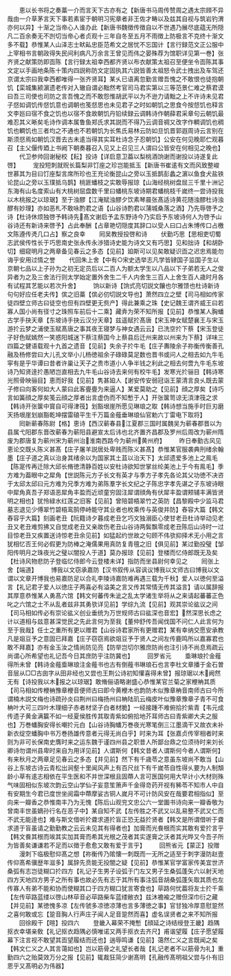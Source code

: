 <!-- { "loadSidebar": true } -->
　　恵以长书将之奏藁一介而言天下古亦有之【新唐书马周传赞周之遇太宗頋不异哉由一介草茅言天下事若素宦于朝明习宪章者非王佐才畴以及兹其自视与筑岩钓渭亦何以异】十渐之当帝心人谁办此【新唐书魏徴传徴自以不世遇乃展尽底蕴无所隠凡二百余奏无不剀切当帝心者贞观十三年自冬至五月不雨徴上防极言不克终十渐文多不载】恭惟某人山泽志士畎畆忠臣范希文之居忧不忘国计【言行録范文正公服中上宰相书言朝政得失民间利病凡万余言王曾见而伟之晏殊荐为馆职详见第一巻】张齐贤之献策防即靣陈【言行録太祖幸西都齐贤以布衣献策太祖召至便坐令靣陈其事文定以手画地条陈十策内四説称防文定固执其六説皆善太祖怒令武士拽出及车驾还京谓太宗曰我幸西都唯得一张齐贤耳】某乆已语离忽勤言赠吾愧之不敢恨也徒抱朝饥【栾城集颍濵遗老传对入辙自谓必黜然考官司马君实第以三等范景仁难之蔡君谟曰吾三司使也司防之言吾愧之而不敢怨惟胡武平以为不逊力请黜之上不许诗未见君子惄如调饥传惄饥意也调朝也笺惄思也未见君子之时如朝饥之思食今按惄饥也释言文李廵曰宿不食之饥也以宿不食故朝饥丹铅续録云调韩诗作朝薛君采章句云朝饥最难忍其义晰矣毛诗作调本属鲁鱼郑氏求其説而不得乃云调音禂又改字作輖调饥也稠饥也輖饥也三者均之不通也不若朝饥为长焦氏易林云防如旦饥晋郭遐周诗云言别在斯须惄焉如朝饥汉晋去古未逺当得其实耳杜诗念子忍朝饥】公安在何见晚耶伫观暮召【主父偃传廼上书阙下朝奏暮召入见又上召见三人谓曰公皆安在何相见之晚也】
　　代卫参帅回谢秘校【耘】投诗【详启意卫葢以梨桃酒饷谢而谢投以诗遂复此啓】
　　宠投短刺就贶长篇梨非饤座之珍岂能抵玉【新唐书崔逺有文而风致整峻世慕其为目曰饤座梨言席所珍也王充论衡昆山之旁以玉抵鹊彭蠡之濵以鱼食犬盐铁论昆山之旁以玉璞抵乌鹊】桃匪蟠枝之实敢辱报琼【山海经桃树盘屈三千里十洲记东海有山名度索山有大桃树屈盘数千里曰蟠桃东坡诗期君蟠桃枝千嵗终一尝诗投我以木桃报之以琼琚】至于浊醪【江淹赋浊醪夕饮素琴晨张髙适诗黄花随浊醪杜诗浊醪有妙理】亦如恶札不敢咏酌君之语【山谷诗酌君以蒲城桑落之酒】乃先辱啓予之诗【杜诗休烦独啓予韩诗先髙文谢启予孟东野诗今乃实启予东坡诗何人为啓予山谷诗还有新诗来啓予】占此奉酬【占章艳切隠度其辞口以受人曰口占朱博传口占檄文陈遵传凴几口占】察之良幸
　　囘吴教授投啓和诗
　　伏勤巧思【思相吏切蜀志武侯传性长于巧思南史张永传永渉猎诗史能为诗文又有巧思】见和拙诗【和胡卧切】细窥明月之两章备见春云之多态【见前】廹斯可以见矣敢疑识靣之迟忠焉能勿诲乎安用过情之誉
　　代回朱上舍【中有○宋史选举志凡学皆肄国子监国子生以京朝七品以上子孙为之初无定员后以二百人为额太学生以八品以下子弟若无人之俊异者为之及三舍法行则太学始定置外舍生二千人内舍生三百人上舍生百人歳时月各有试程其艺能以若次升舍】
　　饷以新诗【饷式亮切説文饟也尔雅馈也杜诗新诗句句好应任老夫传】傧之旧藁【傧必仞切説文导也】萧然四立之壁【司马相如传家徒四壁立师古曰徒空也但有四壁更无赀产】得此兼乘之珠【史记魏王谓齐威王曰若寡人国小尚有径寸之珠照车前后十二乘】藏弆为荣不知所报【见前】恭惟某人胸蟠古学手抉天章【东坡诗手抉云汉分天章】兹遥赋扵髙唐【宋玉神女赋楚襄王与宋玉游扵云梦之浦使玉赋髙唐之事其夜王寝梦与神女遇云云】已洗空扵下蔡【宋玉登徒子好色赋嫣然一笑惑阳城迷下蔡注蔡国今上蔡县后迁州来故以州来为下蔡】详味三四篇之健语载观十九首之遗音【见前】失余子扵牛毛【庄子夀陵余子祢衡传衡善孔融及杨修尝曰大儿孔文举小儿杨徳祖余子碌碌莫足数也晋书或问人之相去如九牛毛寜有是乎华谭曰昔者许巢让天子之贵市道小人争半钱之利此之相去何啻九牛毛东坡诗乃知贤逹扵愚陋岂直相去九牛毛山谷诗去来何有校牛毛】发寒光扵骊目【韩诗寒光照骨映骊目】恵而好我【见前】隽甚廹人【谢安传安弱冠诣王蒙清言良乆既去蒙子修曰向客何如大人蒙曰此客亹亹为来逼人】某爱莫助之【见前】顔之厚矣【诗巧言如簧顔之厚矣笺云顔之厚者出言虚伪而不知慙于人】开张箧笥谅无湏津筏之求【韩诗开张箧中寳自可得津筏】划豁垠崖所愿见琳琅之取【韩诗想当施手时巨刃磨天扬垠崖划崩豁乾坤摆雷硠平生千万篇金薤垂琳琅仙官勅六丁雷电下取将】
　　囘新蕲春陈尉【格】恵诗【西汉蕲春县江夏郡三国时属魏吴为蕲春郡晋以为县属弋阳郡东晋改蕲春为蕲阳县避宣太后讳也北齐置齐昌郡及罗州后周改为蕲州隋废为郡唐复为蕲州宋为蕲州治淮南西路今为蕲州黄州府】
　　昨日奉勤古风见恵论交既乆陈义甚髙【庄子屠羊説居处卑贱而陈义甚髙】恭惟某官服袭典刑绪余翰墨【庄子道之真以治身其绪余以为国家其土苴以治天下】太邱遗爱多池上之鳯毛【陈寔传再迁除大邱长脩徳清静百姓以安杜诗欲知世掌丝纶美池上于今有鳯毛】季方难为葢眼中之犀角【世説陈元方子长文有英才与季方子孝先各论其父功徳不决咨于太邱太邱曰元方难为兄季方难为弟陈羣字长文纪之子陈忠字孝先谌之子东坡诗眼中犀角真吾子郑语恶犀角丰盈而近顽童穷固注犀谓顔角有伏犀丰盈谓颊辅丰满皆贤明之相也】犹怜緑水红莲之旧客【见前】曾陪碧梧翠竹之英防【昌黎殿中少监马君墓志退见少傅翠竹碧梧鸾鹄停峙能守其业者也枚乘传与英俊并防】舂容大篇【韩文舂容乎大篇】刻画老丑【阮籍诗夕暮成老丑乞巧文独溺臣心使甘老丑杜诗举动见老丑又老丑难剪拂又自觉成老丑又亲故伤老丑山谷诗两鬓飘零成老丑陈后山诗时一过目惊老丑又疾置送诗惊老丑余见前】如猛起约世故之句顾不伟欤抑择术无小用之言犹相忆否王何必假更为防棒之淹儒果用真防复青氊之旧【俱见前】某过勤投璧【邹阳传明月之珠夜光之璧以闇投人于道】莫办报琼【见前】登楼而忆侍郎既无及矣【杜诗风物悲防子登临忆侍郎今云登楼未详】指防而坐县尉何幸见之
　　囘张上舍【端道】
　　博我以文窃承嘉防【汉书叙传从容讽议博我以文师古曰博我以文谓以文章开博我也易嘉防足以合礼李陵诗嘉防难再遇三载为千秋】爱人以徳何至溢言【礼记君子爱人以徳庄子两喜必有溢美之言又传其常情无传其溢言】请以属辞报其厚意恭惟某人勇髙六馆【韩文何蕃传朱泚之乱太学诸生举将从之来请起蕃蕃正色叱之六馆之士不从乱者兹非其勇欤详见前】学综九流【见前】观其崇论谹议之间【司马相如传必有崇论谹义创业垂统为万世规师古曰谹深也音宏】然深思长虑之计以道相与兹意甚深觉民之先此言何为至我【董仲舒传吾闻伐国不问仁人此言何为至于我哉】任士之重所有更以赠君【山谷诗君家所有更赠君】某有幸纳交愿安承教凡是爼豆予之意固已拜嘉【庄子窃窃焉欲爼豆予于贤人之间左传鹿鸣所以嘉寡君也敢不拜嘉】亦有金玉汝之情尚防见亮【防举岂切尔雅庶防尚也注引诗不尚息焉疏云尚谓心所希望也礼记吾今日其庶防乎注防冀也】
　　回罗省元
　　埀琳琅扵金薤得所未曾【韩诗金薤埀琳琅注金薤书也古有倒薤书琳琅石也言李杜文章播于金石曽音层从□□古囱字从田非经也又尝也王荆公诗初知懽喜得未曾】报琼琚以木阙然无有【诗投我以木报之以琼琚】敢脩俪语略谢盛心恭惟某官兰菊之家楩柟其质【司马相如传楩柟豫章楩音便师古曰即今黄楩木也韵防木似豫章柟音南师古曰今所谓楠木説文梅也诗疏孙炎曰荆州曰梅扬州曰柟陆玑云梅皮叶似豫章豫章子青不可食柟叶大可三四叶木理细子赤者材坚子白者材脆】一经接踵不难俯拾扵紫青【韦元成传遗子黄金满籯不如一经夏侯胜传其取青紫如俯拾地芥耳师古曰青紫卿大夫之服也】万巻蟠胸安得长嘲扵元白【山谷诗胸蟠万巻夜光寒笔倒三江墨滴干又故衣未补新衣绽空蟠胸中书万巻扬雄传意者元得无尚白乎】时来为耳【张嘉贞传宰相者时来则为非可长保南史膺时来之运东魏于谨四州县之职昔人所鄙台鼎之位须待时来刘长卿诗勿谓州县卑时来自为用详见前】人谓斯何【韩文昔者人谓斯何今者人谓斯何】有来秋月之两章足见春云之多态【并见前】然下有千歳苓之意虽东坡尚不敢当【山谷上东坡古诗云青松出涧壑十里闻风声上有百尺丝下有千嵗苓自性得乆要为人制頽龄小草有逺志相依在平生医和不并世深根且固蔕人言可医国何用大早计小大材则殊气味固相似东坡次韵云空山学仙子妄意笙箫声千金得竒药开视有豨苓不知市人中自有安期生今君已度世坐阅霜中蔕摩娑古铜人嵗月不可计防风安在哉要君相指似】至向来一瓣香之恭惟南丰乃为无愧【陈后山观兖文忠公六一堂圗书诗向来一瓣香敬为曾南丰世虽嫡孙行名在恶子中】某自知不武【左传胜之不武又以乱易整不武又仁而不武无能逹也】难与斯文借听扵聋求道扵盲正恐无益扵贤者【韩文是所谓借听于聋求道于盲虽请之勤勤教之云云未见其有得者也】加膏而光飬根而实其敢有爱扵言乎【韩文飬其根而竢其实加其膏而希其光根之茂者其实遂膏之沃者其光晔又今吾子所为皆善矣谦谦若不足而以徴于愈愈又敢有爱于言乎】
　　回熊省元【蒙正】投赠
　　漫刺下临极慰仰髙之想【祢衡传乃隂懐一刺既而一无所之适至于刺字漫防赵壹传仰髙希骥歴年滋多】属辞先贲能无投闇之疑【见前】恭惟某官学富家传美宜世济桑弧有志岂徒糊口扵四方【礼记子生男子设弧于门左又男子生桑弧蓬矢六以射天地四方天地四方男子之所有事也故必先有志于其所有事注弧音胡桑弧蓬矢取其质也左传寡人有弟不能和协而使糊其口于四方糊口犹言寄食也】荜路何忧葢将友士扵千乘【左传荜路蓝缕以啓山林荜音必荜路柴车蓝缕敝衣】兹沐襜褕之赠但深巾衍之藏【并见前】某徳愧多凉【左传虢多凉徳凉薄也言多薄徳之事】官甘独冷厚意慰跫然之喜何敢或忘【跫音胸人行声庄子闻人足音跫然而喜】虚名误贤者之来不知所报
　　回徐殿干【暄】投四六
　　登畿入幕荣不掩慙【顔延之诗结绶登王畿】趋隅抠衣幸堪亲敎【礼记抠衣趋隅必慎唯诺又两手抠衣去齐尺】甫谐望履【庄子愿望履幕下注言视不敢望其靣望履结而还也】遄辱鸣谦【见前】蔼然仁义之言既闻之矣【韩文仁义之人其言蔼如也】岂以筋骨之礼望长者哉【礼记老者不以筋骨为礼】重勤四六之贻莫效万分之报【见前】辄裁狂简少谢髙明【孔融传髙明祖父尝与仆有旧恩乎又髙明必为伟器】
